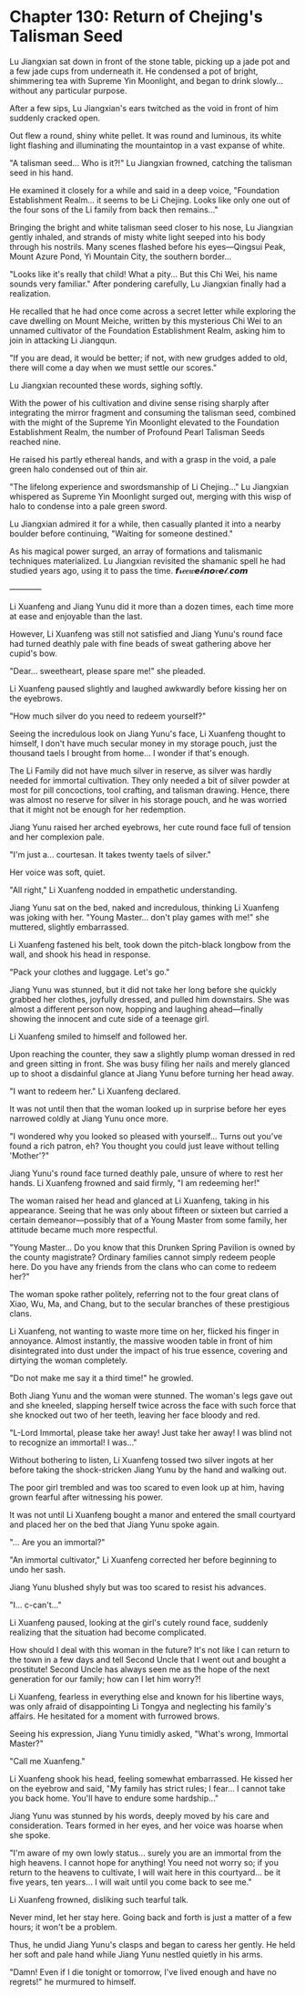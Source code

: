 # Chapter 130: Return of Chejing's Talisman Seed

Lu Jiangxian sat down in front of the stone table, picking up a jade pot and a few jade cups from underneath it. He condensed a pot of bright, shimmering tea with Supreme Yin Moonlight, and began to drink slowly... without any particular purpose.

After a few sips, Lu Jiangxian's ears twitched as the void in front of him suddenly cracked open.

Out flew a round, shiny white pellet. It was round and luminous, its white light flashing and illuminating the mountaintop in a vast expanse of white.

"A talisman seed... Who is it?!" Lu Jiangxian frowned, catching the talisman seed in his hand.

He examined it closely for a while and said in a deep voice, "Foundation Establishment Realm... it seems to be Li Chejing. Looks like only one out of the four sons of the Li family from back then remains..."

Bringing the bright and white talisman seed closer to his nose, Lu Jiangxian gently inhaled, and strands of misty white light seeped into his body through his nostrils. Many scenes flashed before his eyes—Qingsui Peak, Mount Azure Pond, Yi Mountain City, the southern border...

"Looks like it's really that child! What a pity... But this Chi Wei, his name sounds very familiar." After pondering carefully, Lu Jiangxian finally had a realization.

He recalled that he had once come across a secret letter while exploring the cave dwelling on Mount Meiche, written by this mysterious Chi Wei to an unnamed cultivator of the Foundation Establishment Realm, asking him to join in attacking Li Jiangqun.

"If you are dead, it would be better; if not, with new grudges added to old, there will come a day when we must settle our scores."

Lu Jiangxian recounted these words, sighing softly.

With the power of his cultivation and divine sense rising sharply after integrating the mirror fragment and consuming the talisman seed, combined with the might of the Supreme Yin Moonlight elevated to the Foundation Establishment Realm, the number of Profound Pearl Talisman Seeds reached nine.

He raised his partly ethereal hands, and with a grasp in the void, a pale green halo condensed out of thin air.

"The lifelong experience and swordsmanship of Li Chejing..." Lu Jiangxian whispered as Supreme Yin Moonlight surged out, merging with this wisp of halo to condense into a pale green sword.

Lu Jiangxian admired it for a while, then casually planted it into a nearby boulder before continuing, "Waiting for someone destined."

As his magical power surged, an array of formations and talismanic techniques materialized. Lu Jiangxian revisited the shamanic spell he had studied years ago, using it to pass the time.
𝙛𝓻𝒆𝒆𝒘𝙚𝓫𝙣𝙤𝒗𝙚𝓵.𝙘𝙤𝙢

————

Li Xuanfeng and Jiang Yunu did it more than a dozen times, each time more at ease and enjoyable than the last.

However, Li Xuanfeng was still not satisfied and Jiang Yunu's round face had turned deathly pale with fine beads of sweat gathering above her cupid's bow.

"Dear... sweetheart, please spare me!" she pleaded.

Li Xuanfeng paused slightly and laughed awkwardly before kissing her on the eyebrows.

"How much silver do you need to redeem yourself?"

Seeing the incredulous look on Jiang Yunu's face, Li Xuanfeng thought to himself, I don't have much secular money in my storage pouch, just the thousand taels I brought from home... I wonder if that's enough.

The Li Family did not have much silver in reserve, as silver was hardly needed for immortal cultivation. They only needed a bit of silver powder at most for pill concoctions, tool crafting, and talisman drawing. Hence, there was almost no reserve for silver in his storage pouch, and he was worried that it might not be enough for her redemption.

Jiang Yunu raised her arched eyebrows, her cute round face full of tension and her complexion pale.

"I'm just a... courtesan. It takes twenty taels of silver."

Her voice was soft, quiet.

"All right," Li Xuanfeng nodded in empathetic understanding.

Jiang Yunu sat on the bed, naked and incredulous, thinking Li Xuanfeng was joking with her. "Young Master... don't play games with me!" she muttered, slightly embarrassed.

Li Xuanfeng fastened his belt, took down the pitch-black longbow from the wall, and shook his head in response.

"Pack your clothes and luggage. Let's go."

Jiang Yunu was stunned, but it did not take her long before she quickly grabbed her clothes, joyfully dressed, and pulled him downstairs. She was almost a different person now, hopping and laughing ahead—finally showing the innocent and cute side of a teenage girl.

Li Xuanfeng smiled to himself and followed her.

Upon reaching the counter, they saw a slightly plump woman dressed in red and green sitting in front. She was busy filing her nails and merely glanced up to shoot a disdainful glance at Jiang Yunu before turning her head away.

"I want to redeem her." Li Xuanfeng declared.

It was not until then that the woman looked up in surprise before her eyes narrowed coldly at Jiang Yunu once more.

"I wondered why you looked so pleased with yourself... Turns out you've found a rich patron, eh? You thought you could just leave without telling 'Mother'?"

Jiang Yunu's round face turned deathly pale, unsure of where to rest her hands. Li Xuanfeng frowned and said firmly, "I am redeeming her!"

The woman raised her head and glanced at Li Xuanfeng, taking in his appearance. Seeing that he was only about fifteen or sixteen but carried a certain demeanor—possibly that of a Young Master from some family, her attitude became much more respectful.

"Young Master... Do you know that this Drunken Spring Pavilion is owned by the county magistrate? Ordinary families cannot simply redeem people here. Do you have any friends from the clans who can come to redeem her?"

The woman spoke rather politely, referring not to the four great clans of Xiao, Wu, Ma, and Chang, but to the secular branches of these prestigious clans.

Li Xuanfeng, not wanting to waste more time on her, flicked his finger in annoyance. Almost instantly, the massive wooden table in front of him disintegrated into dust under the impact of his true essence, covering and dirtying the woman completely.

"Do not make me say it a third time!" he growled.

Both Jiang Yunu and the woman were stunned. The woman's legs gave out and she kneeled, slapping herself twice across the face with such force that she knocked out two of her teeth, leaving her face bloody and red.

"L-Lord Immortal, please take her away! Just take her away! I was blind not to recognize an immortal! I was..."

Without bothering to listen, Li Xuanfeng tossed two silver ingots at her before taking the shock-stricken Jiang Yunu by the hand and walking out.

The poor girl trembled and was too scared to even look up at him, having grown fearful after witnessing his power.

It was not until Li Xuanfeng bought a manor and entered the small courtyard and placed her on the bed that Jiang Yunu spoke again.

"... Are you an immortal?"

"An immortal cultivator," Li Xuanfeng corrected her before beginning to undo her sash.

Jiang Yunu blushed shyly but was too scared to resist his advances.

"I... c-can't..."

Li Xuanfeng paused, looking at the girl's cutely round face, suddenly realizing that the situation had become complicated.

How should I deal with this woman in the future? It's not like I can return to the town in a few days and tell Second Uncle that I went out and bought a prostitute! Second Uncle has always seen me as the hope of the next generation for our family; how can I let him worry?!

Li Xuanfeng, fearless in everything else and known for his libertine ways, was only afraid of disappointing Li Tongya and neglecting his family's affairs. He hesitated for a moment with furrowed brows.

Seeing his expression, Jiang Yunu timidly asked, "What's wrong, Immortal Master?"

"Call me Xuanfeng."

Li Xuanfeng shook his head, feeling somewhat embarrassed. He kissed her on the eyebrow and said, "My family has strict rules; I fear... I cannot take you back home. You'll have to endure some hardship..."

Jiang Yunu was stunned by his words, deeply moved by his care and consideration. Tears formed in her eyes, and her voice was hoarse when she spoke.

"I'm aware of my own lowly status... surely you are an immortal from the high heavens. I cannot hope for anything! You need not worry so; if you return to the heavens to cultivate, I will wait here in this courtyard... be it five years, ten years... I will wait until you come back to see me."

Li Xuanfeng frowned, disliking such tearful talk.

Never mind, let her stay here. Going back and forth is just a matter of a few hours; it won't be a problem.

Thus, he undid Jiang Yunu's clasps and began to caress her gently. He held her soft and pale hand while Jiang Yunu nestled quietly in his arms.

"Damn! Even if I die tonight or tomorrow, I've lived enough and have no regrets!" he murmured to himself.

